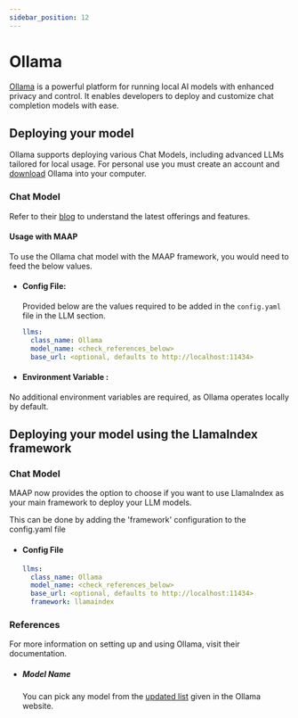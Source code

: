```yaml
---
sidebar_position: 12
---
```


# Ollama




[Ollama](https://ollama.com/) is a powerful platform for running local AI models with enhanced privacy and control. It enables developers to deploy and customize chat completion models with ease.

## Deploying your model

Ollama supports deploying various Chat Models, including advanced LLMs tailored for local usage. For personal use you must create an account and [download](https://www.ollama.com/download) Ollama into your computer.

### Chat Model
Refer to their [blog](https://www.ollama.com/blog) to understand the latest offerings and features.

#### Usage with MAAP
To use the Ollama chat model with the MAAP framework, you would need to feed the below values.

- #### Config File:
  Provided below are the values required to be added in the `config.yaml` file in the LLM section.
  ```yaml
  llms:
    class_name: Ollama
    model_name: <check_references_below>
    base_url: <optional, defaults to http://localhost:11434>
    ```

- #### Environment Variable :
No additional environment variables are required, as Ollama operates locally by default.

## Deploying your model using the LlamaIndex framework

### Chat Model

MAAP now provides the option to choose if you want to use LlamaIndex as your main framework to deploy your LLM models.

This can be done by adding the 'framework' configuration to the config.yaml file
- #### Config File
  ```yaml
  llms:
    class_name: Ollama
    model_name: <check_references_below>
    base_url: <optional, defaults to http://localhost:11434>
    framework: llamaindex
  ```

### References
For more information on setting up and using Ollama, visit their documentation.

- ##### Model Name
  You can pick any model from the [updated list](https://www.ollama.com/search) given in the Ollama website.






